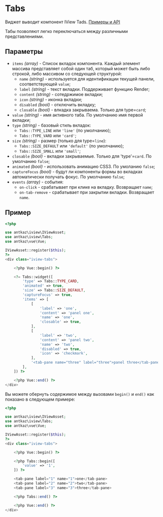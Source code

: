 # Tabs

Виджет выводит компонент IView Tads. [Примеры и API](https://www.iviewui.com/components/tabs-en)

Табы позволяют легко переключаться между различными представлениями.

## Параметры

* `items` *(array)* - Список вкладок компонента. Каждый элемент массива представляет собой один таб, который может быть либо строкой,
либо массивом со следующей структурой:
    * `name` *(string)* - используется для идентификации текущей панели, соответствующей `value`;
    * `label` *(string)* - текст вкладки. Поддерживает функцию Render;    
    * `content` *(string)* - сотедржимое вкладки;    
    * `icon` *(string)* - иконка вкладки;    
    * `disabled` *(bool)* - отключить вкладку;    
    * `closable` *(bool)* - влкадка закрываема. Только для type=`card`;    
* `value` *(string)* - имя активного таба. По умолчанию имя первой вкладки;
* `type` *(string)* - базовый стиль вкладок:
    * `Tabs::TYPE_LINE` или `'line'` (по умолчанию);
    * `Tabs::TYPE_VARD` или `'card'`;
* `size` *(string)* - размер (только для type=`line`):
    * `Tabs::SIZE_DEFAULT` или `'default'` (по умолчанию);
    * `Tabs::SIZE_SMALL` или `'small'`;
* `closable` *(bool)* - вкладки закрываемые. Только для 'type'=`card`. По умолчанию `false`;
* `animated` *(bool)* - использовать анимацию CSS3. По умоланию `false`;
* `captureFocus` *(bool)* - будут ли компоненты формы во вкладках автоматически получать фокус. По умолчанию `false`;
* `events` *(array)* - события:
    * `on-click` - срабатывает при клике на вкладку. Возвращает `name`;
    * `on-tab-remove` - срабатывает при закрытии вкладки. Возвращает `name`.
 
## Пример

```php
<?php

use antkaz\iview\IViewAsset;
use antkaz\iview\Tabs;
use antkaz\vue\Vue;

IViewAsset::register($this);
?>
<div class="iview-tabs">

    <?php Vue::begin() ?>

    <?= Tabs::widget([
        'type' => Tabs::TYPE_CARD,
        'animated' => true,
        'size' => Tabs::SIZE_DEFAULT,
        'captureFocus' => true,
        'items' => [
            [
                'label' => 'one',
                'content' => 'panel one',
                'name' => 'one',
                'closable' => true,
            ],
            [
                'label' => 'two',
                'content' => 'panel two',
                'name' => 'two',
                'disabled' => true,
                'icon' => 'checkmark',
            ],
            '<tab-pane name="three" label="three">panel three</tab-pane>',
        ],
    ]) ?>

    <?php Vue::end() ?>
</div>
```

Вы можете обернуть содержимое между вызовами `begin()` и `end()` как показано в следующем примере:

```php
<?php

use antkaz\iview\IViewAsset;
use antkaz\iview\Tabs;
use antkaz\vue\Vue;

IViewAsset::register($this);
?>
<div class="iview-tabs">

    <?php Vue::begin() ?>

    <?php Tabs::begin([
        'value' => '1',
    ]) ?>

    <tab-pane label="1" name="1">one</tab-pane>
    <tab-pane label="2" name="2">two</tab-pane>
    <tab-pane label="3" name="3">three</tab-pane>

    <?php Tabs::end() ?>

    <?php Vue::end() ?>
</div>
```